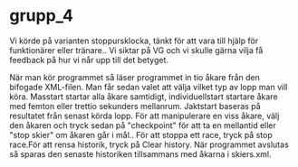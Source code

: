 # grupp_4
Vi körde på varianten stoppursklocka, tänkt för att vara till hjälp för funktionärer eller tränare.. 
Vi siktar på VG och vi skulle gärna vilja få feedback på hur vi når upp till det betyget.

När man kör programmet så läser programmet in tio åkare från den bifogade XML-filen. Man får sedan valet att välja vilket typ av lopp man vill köra. Masstart startar alla åkare samtidigt, individuellstart startare åkare med femton eller trettio sekunders mellanrum. Jaktstart baseras på resultatet från senast körda lopp. För att manipulerare en viss åkare, välj den åkaren och tryck sedan på "checkpoint" för att ta en mellantid eller "stop skier" om åkaren går i mål.. För att stoppa ett race, tryck på stop race.För att rensa historik, tryck på Clear history. När programmet avslutas så sparas den senaste historiken tillsammans med åkarna i skiers.xml.
